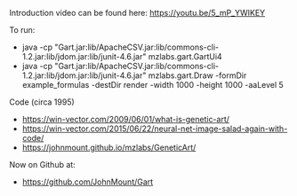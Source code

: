 Introduction video can be found here: https://youtu.be/5_mP_YWIKEY


To run:

 * java -cp "Gart.jar:lib/ApacheCSV.jar:lib/commons-cli-1.2.jar:lib/jdom.jar:lib/junit-4.6.jar"  mzlabs.gart.GartUi4
 * java -cp "Gart.jar:lib/ApacheCSV.jar:lib/commons-cli-1.2.jar:lib/jdom.jar:lib/junit-4.6.jar"  mzlabs.gart.Draw -formDir example_formulas -destDir render -width 1000 -height 1000 -aaLevel 5
 
Code (circa 1995)

 * https://win-vector.com/2009/06/01/what-is-genetic-art/
 * https://win-vector.com/2015/06/22/neural-net-image-salad-again-with-code/
 * https://johnmount.github.io/mzlabs/GeneticArt/
 
Now on Github at:

 * https://github.com/JohnMount/Gart

